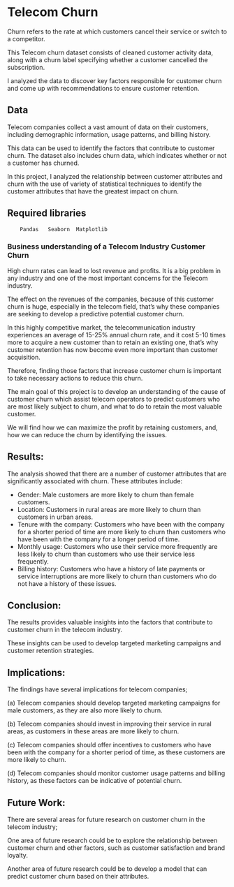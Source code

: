 # Telecom Churn
Churn refers to the rate at which customers cancel their service or switch to a competitor.

This Telecom churn dataset consists of cleaned customer activity data, along with a churn label specifying whether a customer cancelled the subscription.

I analyzed the data to discover key factors responsible for customer churn and come up with recommendations to ensure customer retention.

## Data

Telecom companies collect a vast amount of data on their customers, including demographic information, usage patterns, and billing history.

This data can be used to identify the factors that contribute to customer churn. The dataset also includes churn data, which indicates whether or not a customer has churned.

In this project, I analyzed the relationship between customer attributes and churn with the use of variety of statistical techniques to identify the customer attributes that have the greatest impact on churn.

## Required libraries
        Pandas   Seaborn  Matplotlib
### Business understanding of a Telecom Industry Customer Churn
High churn rates can lead to lost revenue and profits. It is a big problem in any industry and one of the most important concerns for the Telecom industry.

The effect on the revenues of the companies, because of this customer churn is huge, especially in the telecom field, that’s why these companies are seeking to develop a predictive potential customer churn. 

In this highly competitive market, the telecommunication industry experiences an average of 15-25% annual churn rate, and it cost 5-10 times more to acquire a new customer than to retain an existing one, that’s why customer retention has now become even more important than customer acquisition.

Therefore, finding those factors that increase customer churn is important to take necessary actions to reduce this churn.

The main goal of this project is to develop an understanding of the cause of customer churn which assist telecom operators to predict customers who are most likely subject to churn, and what to do to retain the most valuable customer.

We will find how we can maximize the profit by retaining customers, and, how we can reduce the churn by identifying the issues.


## Results:

The analysis showed that there are a number of customer attributes that are significantly associated with churn. 
These attributes include:

- Gender: Male customers are more likely to churn than female customers.
- Location: Customers in rural areas are more likely to churn than customers in urban areas.
- Tenure with the company: Customers who have been with the company for a shorter period of time are more likely to churn than customers who have been with the company for a longer period of time.
- Monthly usage: Customers who use their service more frequently are less likely to churn than customers who use their service less frequently.
- Billing history: Customers who have a history of late payments or service interruptions are more likely to churn than customers who do not have a history of these issues.

## Conclusion:
The results provides valuable insights into the factors that contribute to customer churn in the telecom industry.

These insights can be used to develop targeted marketing campaigns and customer retention strategies.

## Implications:
The findings have several implications for telecom companies;

(a) Telecom companies should develop targeted marketing campaigns for male customers, as they are also more likely to churn.

(b) Telecom companies should invest in improving their service in rural areas, as customers in these areas are more likely to churn.

(c) Telecom companies should offer incentives to customers who have been with the company for a shorter period of time, as these customers are more likely to churn.

(d) Telecom companies should monitor customer usage patterns and billing history, as these factors can be indicative of potential churn.

## Future Work:
There are several areas for future research on customer churn in the telecom industry;

One area of future research could be to explore the relationship between customer churn and other factors, such as customer satisfaction and brand loyalty. 

Another area of future research could be to develop a model that can predict customer churn based on their attributes.

